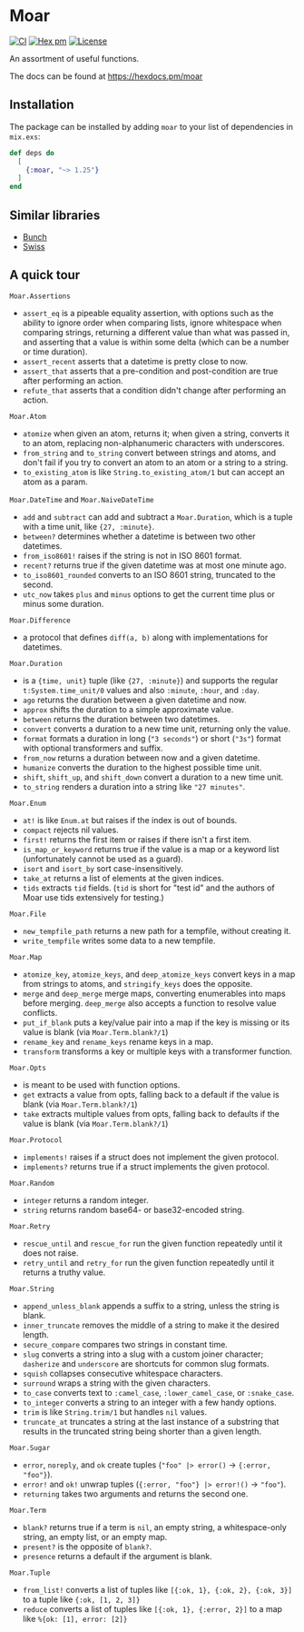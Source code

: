 # Moar

[![CI](https://github.com/synchronal/moar/actions/workflows/tests.yml/badge.svg)](https://github.com/synchronal/moar/actions)
[![Hex pm](http://img.shields.io/hexpm/v/moar.svg?style=flat)](https://hex.pm/packages/moar)
[![License](http://img.shields.io/github/license/synchronal/moar.svg?style=flat)](https://github.com/synchronal/moar/blob/main/LICENSE.md)

An assortment of useful functions.

The docs can be found at <https://hexdocs.pm/moar>

## Installation

The package can be installed by adding `moar` to your list of dependencies in `mix.exs`:

```elixir
def deps do
  [
    {:moar, "~> 1.25"}
  ]
end
```

## Similar libraries

* [Bunch](https://hexdocs.pm/bunch/readme.html)
* [Swiss](https://hexdocs.pm/swiss/readme.html)

## A quick tour

`Moar.Assertions`
* `assert_eq` is a pipeable equality assertion, with options such as the ability to ignore order when comparing
  lists, ignore whitespace when comparing strings, returning a different value than what was passed in, and asserting
  that a value is within some delta (which can be a number or time duration).
* `assert_recent` asserts that a datetime is pretty close to now.
* `assert_that` asserts that a pre-condition and post-condition are true after performing an action.
* `refute_that` asserts that a condition didn't change after performing an action.

`Moar.Atom`
* `atomize` when given an atom, returns it; when given a string, converts it to an atom, replacing non-alphanumeric
  characters with underscores.
* `from_string` and `to_string` convert between strings and atoms, and don't fail if you try to convert an
  atom to an atom or a string to a string.
* `to_existing_atom` is like `String.to_existing_atom/1` but can accept an atom as a param.
  
`Moar.DateTime` and `Moar.NaiveDateTime`
* `add` and `subtract` can add and subtract a `Moar.Duration`, which is a tuple with a time unit, like `{27, :minute}`.
* `between?` determines whether a datetime is between two other datetimes.
* `from_iso8601!` raises if the string is not in ISO 8601 format.
* `recent?` returns true if the given datetime was at most one minute ago.
* `to_iso8601_rounded` converts to an ISO 8601 string, truncated to the second.
* `utc_now` takes `plus` and `minus` options to get the current time plus or minus some duration.

`Moar.Difference`
* a protocol that defines `diff(a, b)` along with implementations for datetimes.

`Moar.Duration`
* is a `{time, unit}` tuple (like `{27, :minute}`) and supports the regular `t:System.time_unit/0` values and also
  `:minute`, `:hour`, and `:day`.
* `ago` returns the duration between a given datetime and now.
* `approx` shifts the duration to a simple approximate value.
* `between` returns the duration between two datetimes.
* `convert` converts a duration to a new time unit, returning only the value.
* `format` formats a duration in long (`"3 seconds"`) or short (`"3s"`) format with optional transformers and suffix.
* `from_now` returns a duration between now and a given datetime.
* `humanize` converts the duration to the highest possible time unit.
* `shift`, `shift_up`, and `shift_down` convert a duration to a new time unit.
* `to_string` renders a duration into a string like `"27 minutes"`.

`Moar.Enum`
* `at!` is like `Enum.at` but raises if the index is out of bounds.
* `compact` rejects nil values.
* `first!` returns the first item or raises if there isn't a first item.
* `is_map_or_keyword` returns true if the value is a map or a keyword list (unfortunately cannot be used as a guard).
* `isort` and `isort_by` sort case-insensitively.
* `take_at` returns a list of elements at the given indices.
* `tids` extracts `tid` fields. (`tid` is short for "test id" and the authors of Moar use tids extensively for testing.)

`Moar.File`
* `new_tempfile_path` returns a new path for a tempfile, without creating it.
* `write_tempfile` writes some data to a new tempfile.

`Moar.Map`
* `atomize_key`, `atomize_keys`, and `deep_atomize_keys` convert keys in a map from strings to atoms, and
  `stringify_keys` does the opposite.
* `merge` and `deep_merge` merge maps, converting enumerables into maps before merging. `deep_merge` also accepts
  a function to resolve value conflicts.
* `put_if_blank` puts a key/value pair into a map if the key is missing or its value is blank (via `Moar.Term.blank?/1`)
* `rename_key` and `rename_keys` rename keys in a map.
* `transform` transforms a key or multiple keys with a transformer function.

`Moar.Opts`
* is meant to be used with function options.
* `get` extracts a value from opts, falling back to a default if the value is blank (via `Moar.Term.blank?/1`)
* `take` extracts multiple values from opts, falling back to defaults if the value is blank (via `Moar.Term.blank?/1`)

`Moar.Protocol`
* `implements!` raises if a struct does not implement the given protocol.
* `implements?` returns true if a struct implements the given protocol.

`Moar.Random`
* `integer` returns a random integer.
* `string` returns random base64- or base32-encoded string.

`Moar.Retry`
* `rescue_until` and `rescue_for` run the given function repeatedly until it does not raise.
* `retry_until` and `retry_for` run the given function repeatedly until it returns a truthy value.

`Moar.String`
* `append_unless_blank` appends a suffix to a string, unless the string is blank.
* `inner_truncate` removes the middle of a string to make it the desired length.
* `secure_compare` compares two strings in constant time.
* `slug` converts a string into a slug with a custom joiner character; `dasherize` and `underscore` are shortcuts for
  common slug formats.
* `squish` collapses consecutive whitespace characters.
* `surround` wraps a string with the given characters.
* `to_case` converts text to `:camel_case`, `:lower_camel_case`, or `:snake_case`.
* `to_integer` converts a string to an integer with a few handy options.
* `trim` is like `String.trim/1` but handles `nil` values.
* `truncate_at` truncates a string at the last instance of a substring that results in the truncated string
  being shorter than a given length.
  
`Moar.Sugar`
* `error`, `noreply`, and `ok` create tuples (`"foo" |> error()` -> `{:error, "foo"}`).
* `error!` and `ok!` unwrap tuples (`{:error, "foo"} |> error!()` -> `"foo"`).
* `returning` takes two arguments and returns the second one.

`Moar.Term`
* `blank?` returns true if a term is `nil`, an empty string, a whitespace-only string, an empty list, or an empty map.
* `present?` is the opposite of `blank?`.
* `presence` returns a default if the argument is blank.

`Moar.Tuple`
* `from_list!` converts a list of tuples like `[{:ok, 1}, {:ok, 2}, {:ok, 3}]` to a tuple like `{:ok, [1, 2, 3]}`
* `reduce` converts a list of tuples like `[{:ok, 1}, {:error, 2}]` to a map like `%{ok: [1], error: [2]}`

